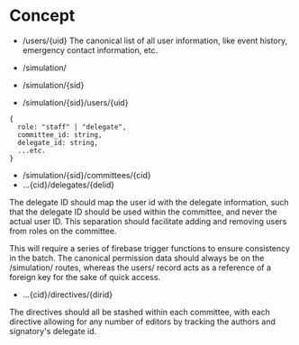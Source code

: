 # Concept

- /users/{uid}
  The canonical list of all user information, like event history, emergency contact information, etc.

- /simulation/
- /simulation/{sid}
- /simulation/{sid}/users/{uid}

```
{
  role: "staff" | "delegate",
  committee_id: string,
  delegate_id: string,
  ...etc.
}
```

- /simulation/{sid}/committees/{cid}
- ...{cid}/delegates/{delid}

The delegate ID should map the user id with the delegate information, such that the delegate ID should be used within the committee, and never the actual user ID. This separation should facilitate adding and removing users from roles on the committee.

This will require a series of firebase trigger functions to ensure consistency in the batch. The canonical permission data should always be on the /simulation/ routes, whereas the users/ record acts as a reference of a foreign key for the sake of quick access.

- ...{cid}/directives/{dirid}

The directives should all be stashed within each committee, with each directive allowing for any number of editors by tracking the authors and signatory's delegate id.
